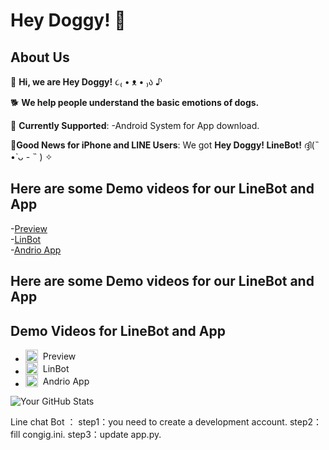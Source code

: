 # Hey Doggy! 🐾
## About Us

🐶 **Hi, we are Hey Doggy!** ૮₍ • ᴥ • ₎ა ♪

🐕 **We help people understand the basic emotions of dogs.**

🦴 **Currently Supported**:
-Android System for App download.

🐩**Good News for iPhone and LINE Users**:
We got **Hey Doggy! LineBot!** ദ്ദി(˵ •̀ ᴗ - ˵ ) ✧


## Here are some Demo videos for our LineBot and App
-[Preview](https://www.youtube.com/watch?v=1w2M-5WNSK8)  
-[LinBot](https://www.youtube.com/watch?v=T5kKySmiGqU)  
-[Andrio App](https://www.youtube.com/watch?v=FmdBq1JazY8)

## Here are some Demo videos for our LineBot and App






## Demo Videos for LineBot and App


- <a href="https://www.youtube.com/watch?v=1w2M-5WNSK8" target="_blank" style="display: flex; align-items: center; text-decoration: none;">
    <img src="https://upload.wikimedia.org/wikipedia/commons/thumb/4/42/YouTube_icon_%282013-2017%29.png/480px-YouTube_icon_%282013-2017%29.png" alt="YouTube Logo" width="20" height="20" style="margin-right: 8px;">
    Preview
  </a>

- <a href="https://www.youtube.com/watch?v=T5kKySmiGqU" target="_blank" style="display: flex; align-items: center; text-decoration: none;">
    <img src="https://upload.wikimedia.org/wikipedia/commons/thumb/4/42/YouTube_icon_%282013-2017%29.png/480px-YouTube_icon_%282013-2017%29.png" alt="YouTube Logo" width="20" height="20" style="margin-right: 8px;">
    LinBot
  </a>

- <a href="https://www.youtube.com/watch?v=FmdBq1JazY8" target="_blank" style="display: flex; align-items: center; text-decoration: none;">
    <img src="https://upload.wikimedia.org/wikipedia/commons/thumb/4/42/YouTube_icon_%282013-2017%29.png/480px-YouTube_icon_%282013-2017%29.png" alt="YouTube Logo" width="20" height="20" style="margin-right: 8px;">
    Andrio App
  </a>










![Your GitHub Stats](https://github-readme-stats.vercel.app/api?username=YourGitHubUsername&show_icons=true&theme=tokyonight)















Line chat Bot ： 
  step1：you need to create a development account.
  step2：fill congig.ini.
  step3：update app.py.

